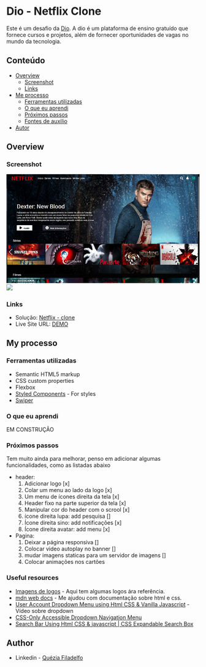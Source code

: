 # Dio - Netflix Clone

Este é um desafio da [Dio](#). A dio é um plataforma de ensino gratuído que fornece cursos e projetos, além de fornecer oportunidades de vagas no mundo da tecnologia.

## Conteúdo

- [Overview](#overview)
  - [Screenshot](#screenshot)
  - [Links](#links)
- [Me processo](#my-process)
  - [Ferramentas utilizadas](#built-with)
  - [O que eu aprendi](#what-i-learned)
  - [Próximos passos](#continued-development)
  - [Fontes de auxilio](#useful-resources)
- [Autor](#author)


## Overview

### Screenshot

![Tela Inicial](./img/screenshots/userPage.png)
![](./screenshot.jpg)

### Links

- Solução: [Netflix - clone](https://github.com/queziafiladelfo/clone-netflix)
- Live Site URL: [DEMO](https://queziafiladelfo.github.io/clone-netflix/)

## My processo

### Ferramentas utilizadas

- Semantic HTML5 markup
- CSS custom properties
- Flexbox
- [Styled Components](https://styled-components.com/) - For styles
- [Swiper](https://swiperjs.com/)

### O que eu aprendi

EM CONSTRUÇÂO
<!-- 
To see how you can add code snippets, see below:

```html
<h1>Some HTML code I'm proud of</h1>
```
```css
.proud-of-this-css {
  color: papayawhip;
}
```
```js
const proudOfThisFunc = () => {
  console.log('🎉')
}
``` 

If you want more help with writing markdown, we'd recommend checking out [The Markdown Guide](https://www.markdownguide.org/) to learn more.
-->

### Próximos passos

Tem muito ainda para melhorar, penso em adicionar algumas funcionalidades, como  as listadas abaixo
- header:
  1. Adicionar logo 				                [x]
  2. Colar um menu ao lado da logo 		      [x]
  3. Um menu  de ícones direita da tela		  [x]
  4. Header fixo na parte superior da tela  [x]
  5. Manipular cor do header com o scrool 	[x]
  6. ícone direita lupa: add pesquisa       []
  7. Ícone direita sino: add notificações   [x]
  8. Ícone direita avatar: add menu         [x]
- Pagina:
  1. Deixar a página responsiva             []
  2. Colocar video autoplay no banner       []
  3. mudar imagens staticas para um servidor de imagens []
  4. Colocar animações nos cartões

### Useful resources

- [Imagens de logos](https://pngimg.com/images/logos/netflix) - Aqui tem algumas logos ára referência.
- [mdn web docs](https://developer.mozilla.org/pt-BR/docs/Web/CSS) - Me ajudou com documentação sobre html e css.
- [User Account Dropdown Menu using Html CSS & Vanilla Javascript](https://www.youtube.com/watch?v=04u09KBBjfM) - Vídeo sobre dropdown
- [CSS-Only Accessible Dropdown Navigation Menu](https://dev.to/5t3ph/css-only-accessible-dropdown-navigation-menu-1f95)
- [Search Bar Using Html CSS & javascript | CSS Expandable Search Box](https://www.youtube.com/watch?v=RctaFustg5w)


## Author

- Linkedin - [Quézia Filadelfo](https://www.linkedin.com/in/queziafiladelfo/) 



